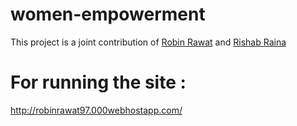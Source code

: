 # women-empowerment

This project is a joint contribution of [Robin Rawat](https://www.linkedin.com/in/robin-rawat-a0592915b/) and [Rishab Raina](https://www.linkedin.com/in/rishab-raina-56ab20117/)



# For running the site :
http://robinrawat97.000webhostapp.com/


